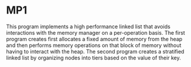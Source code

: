 # MP1
This program implements a high performance linked list that avoids interactions with the memory manager on a per-operation basis. The first program creates first allocates a fixed amount of memory from the heap and then performs memory operations on that block of memory without having to interact with the heap. The second program creates a stratified linked list by organizing nodes into tiers based on the value of their key.
